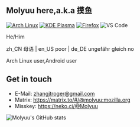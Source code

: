 ## Molyuu here,a.k.a 摸鱼

[![Arch Linux](https://img.shields.io/badge/Arch_Linux-1793D1?style=for-the-badge&logo=arch-linux&logoColor=white)](https://archlinux.org)
[![KDE Plasma](https://img.shields.io/badge/KDE_Plasma-lightblue?style=for-the-badge&logo=KDE)](https://kde.org)
[![Firefox](https://img.shields.io/badge/Firefox-FF7139?style=for-the-badge&logo=Firefox-Browser&logoColor=white)](https://mozilla.org)
![VS Code](https://img.shields.io/badge/Visual_Studio_Code-0078D4?style=for-the-badge&logo=visual%20studio%20code&logoColor=white)

He/Him

zh_CN 母语 | en_US poor | de_DE ungefähr gleich no

Arch Linux user,Android user

## Get in touch
- E-Mail: zhangjtroger@gmail.com
- Matrix: https://matrix.to/#/@molyuu:mozilla.org
- Misskey: https://neko.ci/@Molyuu

![Molyuu's GitHub stats](https://github-readme-stats.vercel.app/api?username=Molyuu)
